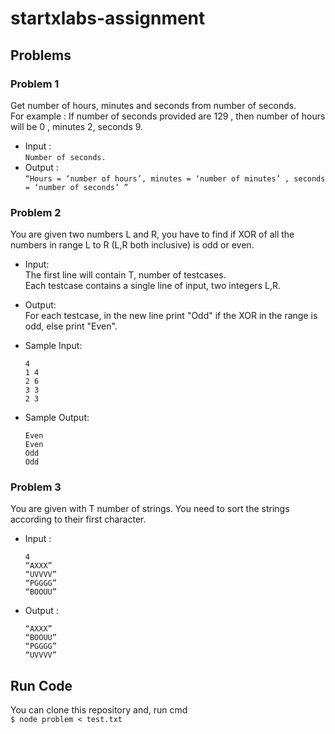 # startxlabs-assignment  
## Problems  

### Problem 1
Get number of hours, minutes and seconds from number of seconds.  
For example :  If number of seconds provided are 129 , then number of hours will be 0 , minutes 2, seconds 9.  
* Input :  
`Number of seconds.`  
* Output :  
`“Hours = ‘number of hours’, minutes = ‘number of minutes’ , seconds = ‘number of seconds’ ” ` 
  
### Problem 2
You are given  two numbers L and R, you have to find if XOR of all the numbers in range L to R (L,R both inclusive) is odd or even.  
* Input:  
The first line will contain T, number of testcases.  
Each testcase contains a single line of input, two integers L,R.  
  
* Output:  
For each testcase, in the new line print "Odd" if the XOR in the range is odd, else print "Even".  
  
* Sample Input:  
  ````
  4
  1 4
  2 6
  3 3
  2 3
  ````
  
* Sample Output:  
  ````
  Even
  Even
  Odd
  Odd
  ````  
  
### Problem 3  
You are given with T number of strings. You need to sort the strings according to their first character.
* Input :
  ````
  4
  “AXXX”
  “UVVVV”
  “PGGGG”
  “BOOUU”
  ````

* Output :
  ````
  “AXXX”
  “BOOUU”
  “PGGGG”
  “UVVVV”
  ````
  
## Run Code  
You can clone this repository and, run cmd  
`$ node problem < test.txt`
